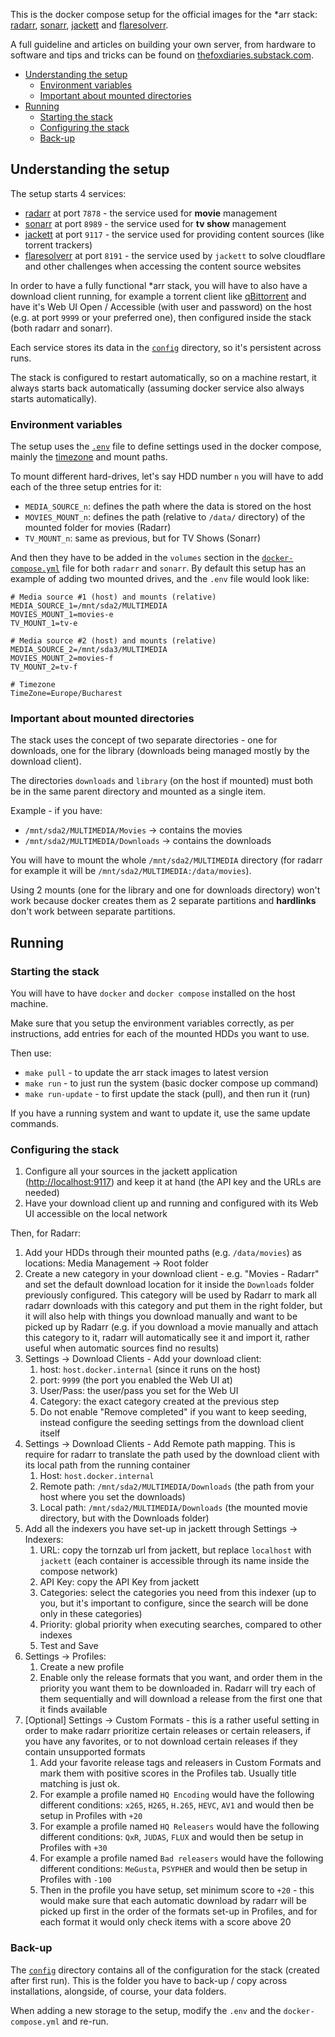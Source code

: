 This is the docker compose setup for the official images for the *arr stack: [radarr](https://github.com/Radarr/Radarr), [sonarr](https://github.com/Sonarr/Sonarr), [jackett](https://github.com/Jackett/Jackett) and [flaresolverr](https://github.com/FlareSolverr/FlareSolverr).

A full guideline and articles on building your own server, from hardware to software and tips and tricks can be found on [thefoxdiaries.substack.com](https://thefoxdiaries.substack.com).

- [Understanding the setup](#understanding-the-setup)
  - [Environment variables](#environment-variables)
  - [Important about mounted directories](#important-about-mounted-directories)
- [Running](#running)
  - [Starting the stack](#starting-the-stack)
  - [Configuring the stack](#configuring-the-stack)
  - [Back-up](#back-up)


## Understanding the setup

The setup starts 4 services:
- [radarr](https://github.com/Radarr/Radarr) at port `7878` - the service used for **movie** management
- [sonarr](https://github.com/Sonarr/Sonarr) at port `8989` - the service used for **tv show** management
- [jackett](https://github.com/Jackett/Jackett) at port `9117` - the service used for providing content sources (like torrent trackers)
- [flaresolverr](https://github.com/FlareSolverr/FlareSolverr) at port `8191` - the service used by `jackett` to solve cloudflare and other challenges when accessing the content source websites

In order to have a fully functional *arr stack, you will have to also have a download client running, for example a torrent client like [qBittorrent](https://www.qbittorrent.org) and have it's Web UI Open / Accessible (with user and password) on the host (e.g. at port `9999` or your preferred one), then configured inside the stack (both radarr and sonarr).

Each service stores its data in the [`config`](config) directory, so it's persistent across runs. 

The stack is configured to restart automatically, so on a machine restart, it always starts back automatically (assuming docker service also always starts automatically).

### Environment variables

The setup uses the [`.env`](env) file to define settings used in the docker compose, mainly the [timezone](https://timezonedb.com/time-zones) and mount paths.

To mount different hard-drives, let's say HDD number `n` you will have to add each of the three setup entries for it:
- `MEDIA_SOURCE_n`: defines the path where the data is stored on the host
- `MOVIES_MOUNT_n`: defines the path (relative to `/data/` directory) of the mounted folder for movies (Radarr)
- `TV_MOUNT_n`: same as previous, but for TV Shows (Sonarr)

And then they have to be added in the `volumes` section in the [`docker-compose.yml`](docker-compose.yml) file for both `radarr` and `sonarr`. By default this setup has an example of adding two mounted drives, and the `.env` file would look like:

```
# Media source #1 (host) and mounts (relative)
MEDIA_SOURCE_1=/mnt/sda2/MULTIMEDIA
MOVIES_MOUNT_1=movies-e
TV_MOUNT_1=tv-e

# Media source #2 (host) and mounts (relative)
MEDIA_SOURCE_2=/mnt/sda3/MULTIMEDIA
MOVIES_MOUNT_2=movies-f
TV_MOUNT_2=tv-f

# Timezone
TimeZone=Europe/Bucharest
```

### Important about mounted directories

The stack uses the concept of two separate directories - one for downloads, one for the library (downloads being managed mostly by the download client). 

The directories `downloads` and `library` (on the host if mounted) must both be in the same parent directory and mounted as a single item.

Example - if you have:
- `/mnt/sda2/MULTIMEDIA/Movies` -> contains the movies
- `/mnt/sda2/MULTIMEDIA/Downloads` -> contains the downloads

You will have to mount the whole `/mnt/sda2/MULTIMEDIA` directory (for radarr for example it will be `/mnt/sda2/MULTIMEDIA:/data/movies`).

Using 2 mounts (one for the library and one for downloads directory) won't work because docker creates them as 2 separate partitions and **hardlinks** don't work between separate partitions.


## Running

### Starting the stack

You will have to have `docker` and `docker compose` installed on the host machine.

Make sure that you setup the environment variables correctly, as per instructions, add entries for each of the mounted HDDs you want to use.

Then use:
- `make pull` - to update the arr stack images to latest version
- `make run` - to just run the system (basic docker compose up command)
- `make run-update` - to first update the stack (pull), and then run it (run)

If you have a running system and want to update it, use the same update commands.

### Configuring the stack

1. Configure all your sources in the jackett application ([http://localhost:9117](http://localhost:9117)) and keep it at hand (the API key and the URLs are needed)
2. Have your download client up and running and configured with its Web UI accessible on the local network

Then, for Radarr:
1. Add your HDDs through their mounted paths (e.g. `/data/movies`) as locations: Media Management -> Root folder
2. Create a new category in your download client - e.g. "Movies - Radarr" and set the default download location for it inside the `Downloads` folder previously configured. This category will be used by Radarr to mark all radarr downloads with this category and put them in the right folder, but it will also help with things you download manually and want to be picked up by Radarr (e.g. if you download a movie manually and attach this category to it, radarr will automatically see it and import it, rather useful when automatic sources find no results)
3. Settings -> Download Clients - Add your download client:
   1. host: `host.docker.internal` (since it runs on the host)
   2. port: `9999` (the port you enabled the Web UI at)
   3. User/Pass: the user/pass you set for the Web UI
   4. Category: the exact category created at the previous step
   5. Do not enable "Remove completed" if you want to keep seeding, instead configure the seeding settings from the download client itself
4. Settings -> Download Clients - Add Remote path mapping. This is require for radarr to translate the path used by the download client with its local path from the running container
   1. Host: `host.docker.internal`
   2. Remote path: `/mnt/sda2/MULTIMEDIA/Downloads` (the path from your host where you set the downloads)
   3. Local path: `/mnt/sda2/MULTIMEDIA/Downloads` (the mounted movie directory, but with the Downloads folder)
5. Add all the indexers you have set-up in jackett through Settings -> Indexers:
   1. URL: copy the tornzab url from jackett, but replace `localhost` with `jackett` (each container is accessible through its name inside the compose network)
   2. API Key: copy the API Key from jackett
   3. Categories: select the categories you need from this indexer (up to you, but it's important to configure, since the search will be done only in these categories)
   4. Priority: global priority when executing searches, compared to other indexes
   5. Test and Save
6. Settings -> Profiles:
   1. Create a new profile
   2. Enable only the release formats that you want, and order them in the priority you want them to be downloaded in. Radarr will try each of them sequentially and will download a release from the first one that it finds available
7. [Optional] Settings -> Custom Formats - this is a rather useful setting in order to make radarr prioritize certain releases or certain releasers, if you have any favorites, or to not download certain releases if they contain unsupported formats
   1. Add your favorite release tags and releasers in Custom Formats and mark them with positive scores in the Profiles tab. Usually title matching is just ok. 
   2. For example a profile named `HQ Encoding` would have the following different conditions: `x265`, `H265`, `H.265`, `HEVC`, `AV1` and would then be setup in Profiles with `+20`
   3. For example a profile named `HQ Releasers` would have the following different conditions: `QxR`, `JUDAS`, `FLUX` and would then be setup in Profiles with `+30`
   4. For example a profile named `Bad releasers` would have the following different conditions: `MeGusta`, `PSYPHER` and would then be setup in Profiles with `-100`
   5. Then in the profile you have setup, set minimum score to `+20` - this would make sure that each automatic download by radarr will be picked up first in the order of the formats set-up in Profiles, and for each format it would only check items with a score above 20


### Back-up

The [`config`](config) directory contains all of the configuration for the stack (created after first run). This is the folder you have to back-up / copy across installations, alongside, of course, your data folders.

When adding a new storage to the setup, modify the `.env` and the `docker-compose.yml` and re-run.